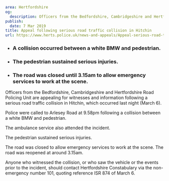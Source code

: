 ```yaml
area: Hertfordshire
og:
  description: Officers from the Bedfordshire, Cambridgeshire and Hertfordshire Road Policing Unit are appealing for witnesses and information following a serious road traffic collision in Hitchin, which occurred last night (March 6).
publish:
  date: 7 Mar 2019
title: Appeal following serious road traffic collision in Hitchin
url: https://www.herts.police.uk/news-and-appeals/Appeal-serious-road-traffic-collision-Hitchin-2694
```

* ### A collision occurred between a white BMW and pedestrian.

 * ### The pedestrian sustained serious injuries.

 * ### The road was closed until 3.15am to allow emergency services to work at the scene.

Officers from the Bedfordshire, Cambridgeshire and Hertfordshire Road Policing Unit are appealing for witnesses and information following a serious road traffic collision in Hitchin, which occurred last night (March 6).

Police were called to Arlesey Road at 9.58pm following a collision between a white BMW and pedestrian.

The ambulance service also attended the incident.

The pedestrian sustained serious injuries.

The road was closed to allow emergency services to work at the scene. The road was reopened at around 3.15am.

Anyone who witnessed the collision, or who saw the vehicle or the events prior to the incident, should contact Hertfordshire Constabulary via the non-emergency number 101, quoting reference ISR 874 of March 6.
